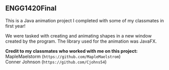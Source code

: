 ## ENGG1420Final

This is a Java animation project I completed with some of my classmates in first year!<br>

We were tasked with creating and animating shapes in a new window created by the program. The library used for the animation was JavaFX.

**Credit to my classmates who worked with me on this project:**<br>
MapleMaelstorm (`https://github.com/MapleMaelstrom`)<br>
Conner Johnson (`https://github.com/Cjohns54`)
